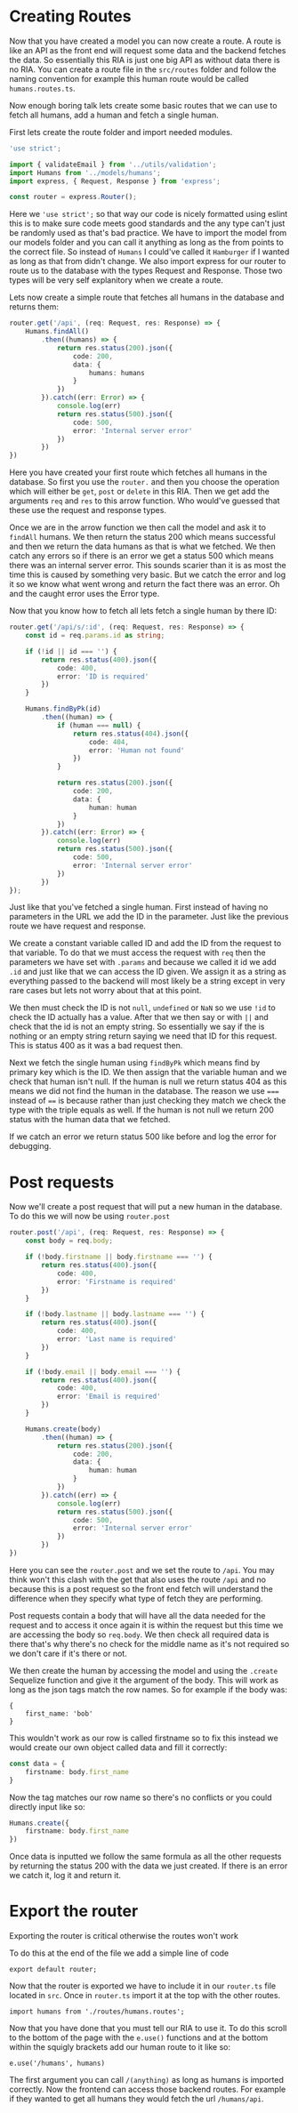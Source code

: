 # Creating Routes

Now that you have created a model you can now create a route. A route is like an API as the front end will request some data and the backend fetches the data. So essentially this RIA is just one big API as without data there is no RIA. You can create a route file in the `src/routes` folder and follow the naming convention for example this human route would be called `humans.routes.ts`.

Now enough boring talk lets create some basic routes that we can use to fetch all humans, add a human and fetch a single human.

First lets create the route folder and import needed modules.

```ts
'use strict';

import { validateEmail } from '../utils/validation';
import Humans from '../models/humans';
import express, { Request, Response } from 'express';

const router = express.Router();
```

Here we `'use strict';` so that way our code is nicely formatted using eslint this is to make sure code meets good standards and the any type can't just be randomly used as that's bad practice. We have to import the model from our models folder and you can call it anything as long as the from points to the correct file. So instead of `Humans` I could've called it `Hamburger` if I wanted as long as that from didn't change. We also import express for our router to route us to the database with the types Request and Response. Those two types will be very self explanitory when we create a route.

Lets now create a simple route that fetches all humans in the database and returns them:

```ts
router.get('/api', (req: Request, res: Response) => {
    Humans.findAll()
        .then((humans) => {
            return res.status(200).json({
                code: 200,
                data: {
                    humans: humans
                }
            })
        }).catch((err: Error) => {
            console.log(err)
            return res.status(500).json({
                code: 500,
                error: 'Internal server error'
            })
        })
})
```

Here you have created your first route which fetches all humans in the database. So first you use the `router.` and then you choose the operation which will either be `get`, `post` or `delete` in this RIA. Then we get add the arguments `req` and `res` to this arrow function. Who would've guessed that these use the request and response types. 

Once we are in the arrow function we then call the model and ask it to `findAll` humans. We then return the status 200 which means successful and then we return the data humans as that is what we fetched. We then catch any errors so if there is an error we get a status 500 which means there was an internal server error. This sounds scarier than it is as most the time this is caused by something very basic. But we catch the error and log it so we know what went wrong and return the fact there was an error. Oh and the caught error uses the Error type.

Now that you know how to fetch all lets fetch a single human by there ID:

```ts
router.get('/api/s/:id', (req: Request, res: Response) => {
    const id = req.params.id as string;

    if (!id || id === '') {
        return res.status(400).json({
            code: 400,
            error: 'ID is required'
        })
    }

    Humans.findByPk(id)
        .then((human) => {
            if (human === null) {
                return res.status(404).json({
                    code: 404,
                    error: 'Human not found'
                })
            }

            return res.status(200).json({
                code: 200,
                data: {
                    human: human
                }
            })
        }).catch((err: Error) => {
            console.log(err)
            return res.status(500).json({
                code: 500,
                error: 'Internal server error'
            })
        })
});
```

Just like that you've fetched a single human. First instead of having no parameters in the URL we add the ID in the parameter. Just like the previous route we have request and response.

We create a constant variable called ID and add the ID from the request to that variable. To do that we must access the request with `req` then the parameters we have set with `.params` and because we called it id we add `.id` and just like that we can access the ID given. We assign it as a string as everything passed to the backend will most likely be a string except in very rare cases but lets not worry about that at this point.

We then must check the ID is not `null`, `undefined` or `NaN` so we use `!id` to check the ID actually has a value. After that we then say or with `||` and check that the id is not an empty string. So essentially we say if the is nothing or an empty string return saying we need that ID for this request. This is status 400 as it was a bad request then.

Next we fetch the single human using `findByPk` which means find by primary key which is the ID. We then assign that the variable human and we check that human isn't null. If the human is null we return status 404 as this means we did not find the human in the database. The reason we use `===` instead of `==` is because rather than just checking they match we check the type with the triple equals as well. If the human is not null we return 200 status with the human data that we fetched. 

If we catch an error we return status 500 like before and log the error for debugging.

# Post requests

Now we'll create a post request that will put a new human in the database. To do this we will now be using `router.post`

```ts
router.post('/api', (req: Request, res: Response) => {
    const body = req.body;

    if (!body.firstname || body.firstname === '') {
        return res.status(400).json({
            code: 400,
            error: 'Firstname is required'
        })
    }

    if (!body.lastname || body.lastname === '') {
        return res.status(400).json({
            code: 400,
            error: 'Last name is required'
        })
    }

    if (!body.email || body.email === '') {
        return res.status(400).json({
            code: 400,
            error: 'Email is required'
        })
    }

    Humans.create(body)
        .then((human) => {
            return res.status(200).json({
                code: 200,
                data: {
                    human: human
                }
            })
        }).catch((err) => {
            console.log(err)
            return res.status(500).json({
                code: 500,
                error: 'Internal server error'
            })
        })
})
```

Here you can see the `router.post` and we set the route to `/api`. You may think won't this clash with the get that also uses the route `/api` and no because this is a post request so the front end fetch will understand the difference when they specify what type of fetch they are performing.

Post requests contain a body that will have all the data needed for the request and to access it once again it is within the request but this time we are accessing the body so `req.body`. We then check all required data is there that's why there's no check for the middle name as it's not required so we don't care if it's there or not.

We then create the human by accessing the model and using the `.create` Sequelize function and give it the argument of the body. This will work as long as the json tags match the row names. So for example if the body was:

```
{
    first_name: 'bob'
}
```

This wouldn't work as our row is called firstname so to fix this instead we would create our own object called data and fill it correctly:

```ts
const data = {
    firstname: body.first_name
}
```

Now the tag matches our row name so there's no conflicts or you could directly input like so:

```ts
Humans.create({
    firstname: body.first_name
})
```

Once data is inputted we follow the same formula as all the other requests by returning the status 200 with the data we just created. If there is an error we catch it, log it and return it.

# Export the router

Exporting the router is critical otherwise the routes won't work

To do this at the end of the file we add a simple line of code 

`export default router;`

Now that the router is exported we have to include it in our `router.ts` file located in `src`. Once in `router.ts` import it at the top with the other routes.

`import humans from './routes/humans.routes';`

Now that you have done that you must tell our RIA to use it. To do this scroll to the bottom of the page with the `e.use()` functions and at the bottom within the squigly brackets add our human route to it like so:

`e.use('/humans', humans)`

The first argument you can call `/(anything)` as long as humans is imported correctly. Now the frontend can access those backend routes. For example if they wanted to get all humans they would fetch the url `/humans/api`.